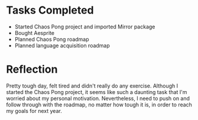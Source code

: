 # Tasks Completed
* Started Chaos Pong project and imported Mirror package
* Bought Aesprite
* Planned Chaos Pong roadmap
* Planned language acquisition roadmap

# Reflection
Pretty tough day, felt tired and didn't really do any exercise. Although I started the Chaos Pong project, it seems like such a daunting task that I'm worried about my personal motivation. Nevertheless, I need to push on and follow through with the roadmap, no matter how tough it is, in order to reach my goals for next year.